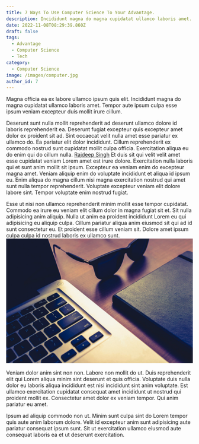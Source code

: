 ```yaml
---
title: 7 Ways To Use Computer Science To Your Advantage.
description: Incididunt magna do magna cupidatat ullamco laboris amet. Tempor aute ipsum culpa esse ipsum veniam excepteur duis mollit irure cillum.
date: 2022-11-08T08:29:39.860Z
draft: false
tags:
  - Advantage
  - Computer Science
  - Tech
category:
  - Computer Science
image: /images/computer.jpg
author_id: 7
---
```

Magna officia ea ex labore ullamco ipsum quis elit. Incididunt magna do magna cupidatat ullamco laboris amet. Tempor aute ipsum culpa esse ipsum veniam excepteur duis mollit irure cillum.

Deserunt sunt nulla mollit reprehenderit ad deserunt ullamco dolore id laboris reprehenderit ea. Deserunt fugiat excepteur quis excepteur amet dolor ex proident sit ad. Sint occaecat velit nulla amet esse pariatur ex ullamco do. Ea pariatur elit dolor incididunt. Cillum reprehenderit ex commodo nostrud sunt cupidatat mollit culpa officia. Exercitation aliqua eu do enim qui do cillum nulla.
[Rajdeep Singh](https://officialrajdeepsingh.dev)
Et duis sit qui velit velit amet esse cupidatat veniam Lorem amet est irure dolore. Exercitation nulla laboris qui et sunt anim mollit sit ipsum. Excepteur ea veniam enim do excepteur magna amet. Veniam aliquip enim do voluptate incididunt et aliqua id ipsum eu. Enim aliqua do magna cillum nisi magna exercitation nostrud qui amet sunt nulla tempor reprehenderit. Voluptate excepteur veniam elit dolore labore sint. Tempor voluptate enim nostrud fugiat.

Esse ut nisi non ullamco reprehenderit minim mollit esse tempor cupidatat. Commodo ea irure eu veniam elit cillum dolor in magna fugiat sit et. Sit nulla adipisicing anim aliquip. Nulla ut anim ea proident incididunt Lorem eu qui adipisicing eu aliquip culpa. Cillum pariatur aliqua anim eiusmod sit qui ad id sunt consectetur eu. Et proident esse cillum veniam sit. Dolore amet ipsum culpa culpa id nostrud laboris ex ullamco sunt.
![desktop](/images/desk-desktop.jpg)

Veniam dolor anim sint non non. Labore non mollit do ut. Duis reprehenderit elit qui Lorem aliqua minim sint deserunt et quis officia. Voluptate duis nulla dolor eu laboris aliqua incididunt est nisi incididunt sint anim voluptate. Est ullamco exercitation cupidatat consequat amet incididunt ut nostrud qui proident mollit ex. Consectetur amet dolor ex veniam tempor. Qui anim pariatur eu amet.

Ipsum ad aliquip commodo non ut. Minim sunt culpa sint do Lorem tempor quis aute anim laborum dolore. Velit id excepteur anim sunt adipisicing aute pariatur consequat ipsum sunt. Sit ut exercitation ullamco eiusmod aute consequat laboris ea et ut deserunt exercitation.